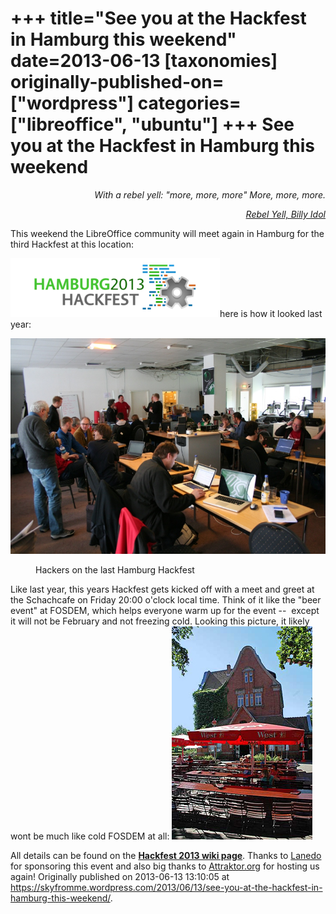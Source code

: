 +++
title="See you at the Hackfest in Hamburg this weekend"
date=2013-06-13
[taxonomies]
originally-published-on=["wordpress"]
categories=["libreoffice", "ubuntu"]
+++
See you at the Hackfest in Hamburg this weekend
===============================================

<p style="text-align:right;"><em>With a rebel yell: "more, more, more"</em>
<em> More, more, more.</em></p>
<p style="text-align:right;"><em><a href="http://www.youtube.com/watch?v=QRuxumuEHeg">Rebel Yell, Billy Idol</a></em></p>
This weekend the LibreOffice community will meet again in Hamburg for the third Hackfest at this location:

<a href="https://wiki.documentfoundation.org/Hackfest/Hamburg2013"><img class="aligncenter size-full wp-image-504" alt="335px-HHHackfest2013" src="/static/img/wp/2013/06/335px-hhhackfest2013.png" width="335" height="94" /></a>here is how it looked last year:

<a href="https://wiki.documentfoundation.org/Hackfest/Hamburg2013"><img class="aligncenter size-full wp-image-505" alt="Hackers at Hackfest Hamburg 2012" src="/static/img/wp/2013/06/880pxhackfesthamburg2012.jpg" width="519" height="345" /></a>

<dl class="wp-caption aligncenter" id="" style="width:3466px;"><dt class="wp-caption-dt"></dt><dd class="wp-caption-dd">Hackers on the last Hamburg Hackfest</dd></dl>Like last year, this years Hackfest gets kicked off with a meet and greet at the Schachcafe on Friday 20:00 o'clock local time. Think of it like the "beer event" at FOSDEM, which helps everyone warm up for the event --  except it will not be February and not freezing cold. Looking this picture, it likely wont be much like cold FOSDEM at all:

<img class="aligncenter size-full wp-image-506" alt="Schachcafe" src="/static/img/wp/2013/06/schachcafe.jpg" width="225" height="341" />

All details can be found on the <strong><a href="https://wiki.documentfoundation.org/Hackfest/Hamburg2013">Hackfest 2013 wiki page</a></strong>. Thanks to <a href="http://www.lanedo.com/">Lanedo</a> for sponsoring this event and also big thanks to <a href="http://blog.attraktor.org/">Attraktor.org</a> for hosting us again!
Originally published on 2013-06-13 13:10:05 at https://skyfromme.wordpress.com/2013/06/13/see-you-at-the-hackfest-in-hamburg-this-weekend/.
